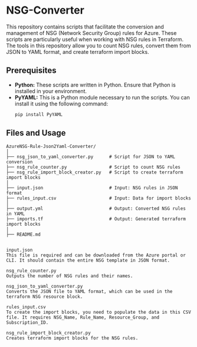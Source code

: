 # NSG-Converter

This repository contains scripts that facilitate the conversion and management of NSG (Network Security Group) rules for Azure. These scripts are particularly useful when working with NSG rules in Terraform. The tools in this repository allow you to count NSG rules, convert them from JSON to YAML format, and create terraform import blocks.

## Prerequisites
- **Python:** These scripts are written in Python. Ensure that Python is installed in your environment.
- **PyYAML:** This is a Python module necessary to run the scripts. You can install it using the following command:
  ```bash
  pip install PyYAML

## Files and Usage

```plaintext
AzureNSG-Rule-Json2Yaml-Converter/
│
├── nsg_json_to_yaml_converter.py      # Script for JSON to YAML conversion
├── nsg_rule_counter.py                # Script to count NSG rules
├── nsg_rule_import_block_creator.py   # Script to create terraform import blocks
│
├── input.json                         # Input: NSG rules in JSON format
├── rules_input.csv                    # Input: Data for import blocks
│
├── output.yml                         # Output: Converted NSG rules in YAML
├── imports.tf                         # Output: Generated terraform import blocks
│
├── README.md


input.json
This file is required and can be downloaded from the Azure portal or CLI. It should contain the entire NSG template in JSON format.

nsg_rule_counter.py
Outputs the number of NSG rules and their names.

nsg_json_to_yaml_converter.py
Converts the JSON file to YAML format, which can be used in the terraform NSG resource block.

rules_input.csv
To create the import blocks, you need to populate the data in this CSV file. It requires NSG_Name, Rule_Name, Resource_Group, and Subscription_ID.

nsg_rule_import_block_creator.py
Creates terraform import blocks for the NSG rules.
